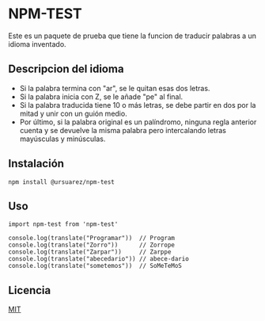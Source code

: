# NPM-TEST

Este es un paquete de prueba que tiene la funcion de traducir palabras a un idioma inventado.

## Descripcion del idioma

- Si la palabra termina con "ar", se le quitan esas dos letras.
- Si la palabra inicia con Z, se le añade "pe" al final.
- Si la palabra traducida tiene 10 o más letras, se debe partir en dos por la mitad y unir con un guión medio.
- Por último, si la palabra original es un palíndromo, ninguna regla anterior cuenta y se devuelve la misma palabra pero intercalando letras mayúsculas y minúsculas.

## Instalación

```
npm install @ursuarez/npm-test 
```

## Uso 

```
import npm-test from 'npm-test'

console.log(translate("Programar"))  // Program
console.log(translate("Zorro"))      // Zorrope
console.log(translate("Zarpar"))     // Zarppe
console.log(translate("abecedario")) // abece-dario
console.log(translate("sometemos"))  // SoMeTeMoS
```

## Licencia

[MIT](https://opensource.org/licenses/MIT)